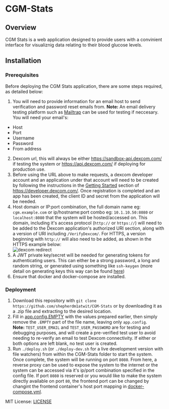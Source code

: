 # CGM-Stats

## Overview

CGM Stats is a web application designed to provide users with a convinient interface for visualiznig data relating to
their blood glucose levels.

## Installation

### Prerequisites

Before deploying the CGM Stats application, there are some steps required, as detailed below:

1. You will need to provide information for an email host to send verification and password reset emails from.
   **Note:** An email delivery testing platform such as [Mailtrap](https://mailtrap.io/ "Mailtrap") can be used for
   testing if neccesary.
   You will need your email's:

- Host
- Port
- Username
- Password
- From address

2. Dexcom url, this will always be either https://sandbox-api.dexcom.com/ if testing the system
   or https://api.dexcom.com/ if deploying for production use.
3. Before using the URL above to make requests, a dexcom developer account and an application under that account will
   need to be created by following the instructions in
   the [Getting Started](https://developer.dexcom.com/docs/dexcom/getting-started/ "Getting Started") section
   of https://developer.dexcom.com/. Once registration is completed and an app has been created, the client ID and
   secret from the application will be needed.
4. Host domain or IP:port combination, the full domain name eg: `cgm.example.com` or ip/hostname:port combo
   eg: `10.1.10.50:8080` or `localhost:8080` that the system will be hosted/accessed on. This domain, including it's
   access protocol (`http://` or `https://`) will need to be added to the Dexcom application's authorized URI section,
   along with a version of URI including `/VerifyDexcom/`. For HTTPS, a version beginning with `http://` will also need
   to be added, as shown in the HTTPS example below:  
   ![dexcom redirect](https://user-images.githubusercontent.com/55757863/231327474-f3dfa34d-3fac-4c8d-8df5-7177c699e0b4.png)
5. A JWT private key/secret will be needed for generating tokens for authenticating users. This can either be a strong
   password, a long and random string, or generated using something like `ssh-keygen` (more detail on generating keys
   this way can be found [here](https://www.ssh.com/academy/ssh/keygen "ssh-keygen"))
6. Ensure that docker and docker-compose are installed.

### Deployment

1. Download this repository with `git clone https://github.com/shepherdm1atwit/CGM-Stats` or by downloading it as a .zip
   file and extracting to the desired location.
2. Fill in [app.config.EMPTY](backend/app/app.config.EMPTY) with the values prepared earlier, then simply remove
   the `.EMPTY` part of the file name, leaving only `app.config`.  
   **Note:** `TEST_USER_EMAIL` and `TEST_USER_PASSWORD` are for testing and debugging purposes, and will create a
   pre-verified test user to avoid needing to re-verify an email to test Dexcom connectivity. If either or both options
   are left blank, no test user is created.
3. Run `./deploy.sh` (or `./deploy-dev.sh` for a live development version with file watchers) from within the CGM-Stats
   folder to start the system. Once complete, the system will be running on port `8080`. From here, a reverse proxy can
   be used to expose the system to the internet or the system can be accessed via it's ip/port combination specified in
   the config file. If port `8080` is reserved or you would like to make the system directly available on port `80`, the
   frontend port can be changed by changint the frontend container's host port mapping
   in [docker-compose.yml](docker-compose.yml).

MIT License: [LICENSE](LICENSE)
